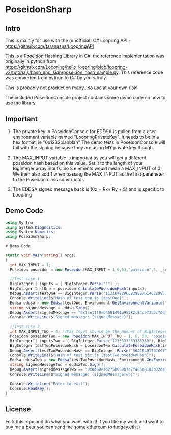 # PoseidonSharp
## Intro
This is mainly for use with the (unofficial) C# Loopring API - https://github.com/taranasus/LoopringAPI

This is a Poseidon Hashing Library in C#, the reference implementation was originally in python from https://github.com/Loopring/hello_loopring/blob/loopring-v3/tutorials/hash_and_sign/poseidon_hash_sample.py. This reference code was converted from python to C# by yours truly.

This is probably not production ready...so use at your own risk!

The included PoseidonConsole project contains some demo code on how to use the library.

## Important

1. The private key in PoseidonConsole for EDDSA is pulled from a user environment variable named "LoopringPrivateKey". It needs to be in a hex format, ie "0x1232blahblah" The demo tests in PoseidonConsole will fail with the signing because they are using MY private key though.

2. The MAX_INPUT variable is important as you will get a different poseidon hash based on this value. Set it to the length of your BigInteger array inputs. So 3 elements would mean a MAX_INPUT of 3. We then also add 1 when passing the MAX_INPUT as the first parameter to the Poseidon class constructor.

3. The EDDSA signed message back is (0x + Rx+  Ry + S) and is specific to Loopring

## Demo Code
```csharp
using System;
using System.Diagnostics;
using System.Numerics;
using PoseidonSharp;

# Demo Code

static void Main(string[] args)
{
  int MAX_INPUT = 1;
  Poseidon poseidon = new Poseidon(MAX_INPUT + 1,6,53,"poseidon",5, _securityTarget: 128); //Initiate new poseidon
  
  //Test case 1
  BigInteger[] inputs = { BigInteger.Parse("1") };
  BigInteger testOne = poseidon.CalculatePoseidonHash(inputs);
  Debug.Assert(testOne == BigInteger.Parse("11316722965829087614032985243432266723826890185209218714357779037968059437034"), "Hash doesn't match expected hash!");
  Console.WriteLine($"Hash of test one is {testOne}");
  Eddsa eddsa = new Eddsa(testOne, Environment.GetEnvironmentVariable("LoopringPrivateKey", EnvironmentVariableTarget.User)); //Put in the calculated poseidon hash in order to Sign
  string signedMessage = eddsa.Sign();
  Debug.Assert(signedMessage == "0x1ce11f9e04581491b95282c84ce73c5c7d07d3f5bf976e9f84c548a71216082b0380f2be576e8a2a43da3797f2b5ffbb35e6465848289426495fafa021c6faf421f699f38978c053563eae737af334c3c6708536d004f2a969abd63e176edcbd", "Signed message doesn't match expected signed message");
  Console.WriteLine($"Signed message: {signedMessage}");
  
  //Test case 2
  int MAX_INPUT_TWO = 4; //Max Input should be the number of BigInteger inputs
  Poseidon poseidonTwo = new Poseidon(MAX_INPUT_TWO + 1, 6, 53, "poseidon", 5, _securityTarget: 128);
  BigInteger[] inputsTwo = { BigInteger.Parse("1233333333333333"), BigInteger.Parse("9400000000000000000000000000"), BigInteger.Parse("1223123"), BigInteger.Parse("544343434343434343") };
  BigInteger testTwoPoseidonHash = poseidonTwo.CalculatePoseidonHash(inputsTwo);
  Debug.Assert(testTwoPoseidonHash == BigInteger.Parse("3642840179269730552612336878249257609263354431767353053799083195998559566113"), "Hash doesn't match expected hash!");
  Console.WriteLine($"Hash of test six is {testTwoPoseidonHash}");
  Eddsa eddsaTwo = new Eddsa(testTwoPoseidonHash, Environment.GetEnvironmentVariable("LoopringPrivateKey", EnvironmentVariableTarget.User)); //Put in the calculated poseidon hash in order to Sign
  string signedMessageTwo = eddsaTwo.Sign();
  Debug.Assert(signedMessageTwo == "0x0b60e3d275b059b7a7f485e8182b32de7d842090b828e0471aad2fee4ad1f58c246cb6d8b538fe9929993b44a86ea90f50bdd346db600c193e1a8c62340a6d871f5aa69ca257feea363ab9b55ca52372f1fcd404964f27c3bae07e5d8f46d53a", "Signed message doesn't match expected signed message");
  Console.WriteLine($"Signed message: {signedMessageTwo}");
  
  Console.WriteLine("Enter to exit");
  Console.ReadKey();
}
```

## License
Fork this repo and do what you want with it! If you like my work and want to buy me a beer you can send me some ethereum to fudgey.eth ;)
